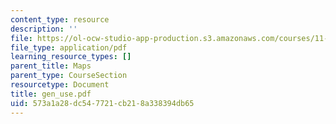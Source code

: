```yaml
---
content_type: resource
description: ''
file: https://ol-ocw-studio-app-production.s3.amazonaws.com/courses/11-332j-urban-design-fall-2003/573a1a28dc547721cb218a338394db65_gen_use.pdf
file_type: application/pdf
learning_resource_types: []
parent_title: Maps
parent_type: CourseSection
resourcetype: Document
title: gen_use.pdf
uid: 573a1a28-dc54-7721-cb21-8a338394db65
---
```

